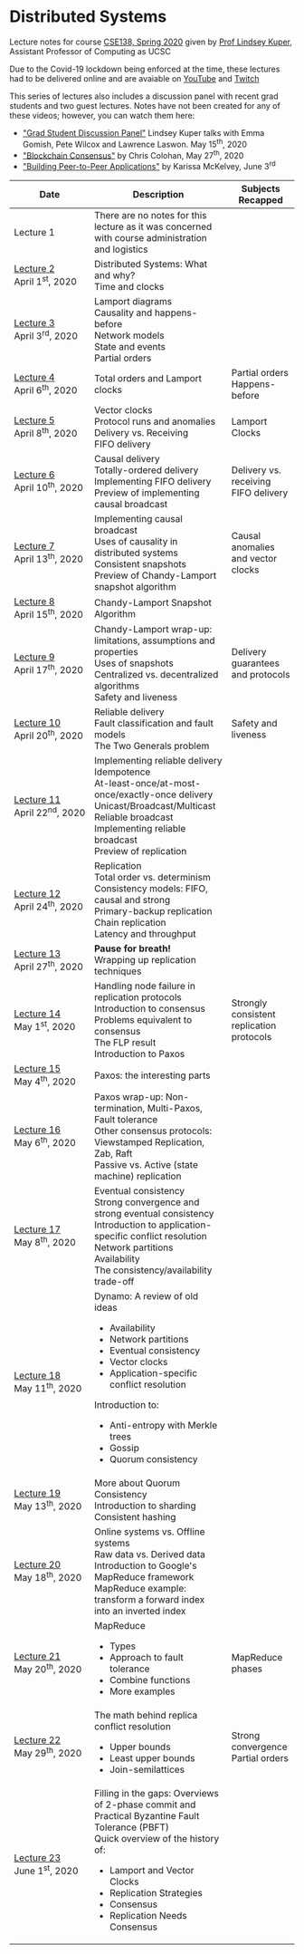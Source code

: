# Distributed Systems

Lecture notes for course [CSE138, Spring 2020](http://composition.al/CSE138-2020-03/index.html) given by [Prof Lindsey Kuper](https://users.soe.ucsc.edu/~lkuper/), Assistant Professor of Computing as UCSC

Due to the Covid-19 lockdown being enforced at the time, these lectures had to be delivered online and are avaiable on [YouTube](https://www.youtube.com/user/lindseykuper/videos) and [Twitch](https://www.twitch.tv/lindseykuper/videos)

This series of lectures also includes a discussion panel with recent grad students and two guest lectures.  Notes have not been created for any of these videos; however, you can watch them here:

* ["Grad Student Discussion Panel"](https://www.youtube.com/watch?v=ArKapXZkJvM) Lindsey Kuper talks with Emma Gomish, Pete Wilcox and Lawrence Laswon. May 15<sup>th</sup>, 2020
* ["Blockchain Consensus"](https://www.youtube.com/watch?v=m6qZY7_ingY) by Chris Colohan, May 27<sup>th</sup>, 2020
* ["Building Peer-to-Peer Applications"](https://www.twitch.tv/videos/640120840) by Karissa McKelvey, June 3<sup>rd</sup>

|  Date | Description | Subjects Recapped |
|---|---|---|
| Lecture 1 | There are no notes for this lecture as it was concerned with course administration and logistics  |
| [Lecture 2](./Lecture%202.md)<br>April&nbsp;1<sup>st</sup>,&nbsp;2020 | Distributed Systems: What and why?<br>Time and clocks |
| [Lecture 3](./Lecture%203.md)<br>April&nbsp;3<sup>rd</sup>,&nbsp;2020| Lamport diagrams<br>Causality and happens-before<br>Network models<br>State and events<br>Partial orders
| [Lecture 4](./Lecture%204.md)<br>April&nbsp;6<sup>th</sup>,&nbsp;2020 | Total orders and Lamport clocks | Partial orders<br>Happens-before
| [Lecture 5](./Lecture%205.md)<br>April&nbsp;8<sup>th</sup>,&nbsp;2020 | Vector clocks<br>Protocol runs and anomalies<br>Delivery vs. Receiving<br>FIFO delivery | Lamport Clocks
| [Lecture 6](./Lecture%206.md)<br>April&nbsp;10<sup>th</sup>,&nbsp;2020 | Causal delivery<br>Totally-ordered delivery<br>Implementing FIFO delivery<br>Preview of implementing causal broadcast | Delivery vs. receiving<br>FIFO delivery
| [Lecture 7](./Lecture%207.md)<br>April&nbsp;13<sup>th</sup>,&nbsp;2020 | Implementing causal broadcast<br>Uses of causality in distributed systems<br>Consistent snapshots<br>Preview of Chandy-Lamport snapshot algorithm | Causal anomalies and vector clocks
| [Lecture 8](./Lecture%208.md)<br>April&nbsp;15<sup>th</sup>,&nbsp;2020 | Chandy-Lamport Snapshot Algorithm | 
| [Lecture 9](./Lecture%209.md)<br>April&nbsp;17<sup>th</sup>,&nbsp;2020 | Chandy-Lamport wrap-up: limitations, assumptions and properties<br>Uses of snapshots<br>Centralized vs. decentralized algorithms<br>Safety and liveness | Delivery guarantees and protocols
| [Lecture 10](./Lecture%2010.md)<br>April&nbsp;20<sup>th</sup>,&nbsp;2020 | Reliable delivery<br>Fault classification and fault models<br>The Two Generals problem | Safety and liveness
| [Lecture 11](./Lecture%2011.md)<br>April&nbsp;22<sup>nd</sup>,&nbsp;2020 | Implementing reliable delivery<br> Idempotence<br>At-least-once/at-most-once/exactly-once delivery<br>Unicast/Broadcast/Multicast<br>Reliable broadcast<br>Implementing reliable broadcast<br>Preview of replication
| [Lecture 12](./Lecture%2012.md)<br>April&nbsp;24<sup>th</sup>,&nbsp;2020 | Replication<br>Total order vs. determinism<br>Consistency models: FIFO, causal and strong<br>Primary-backup replication<br> Chain replication<br>Latency and throughput 
| [Lecture 13](./Lecture%2013.md)<br>April&nbsp;27<sup>th</sup>,&nbsp;2020 | **Pause for breath!**<br>Wrapping up replication techniques
| [Lecture 14](./Lecture%2014.md)<br>May&nbsp;1<sup>st</sup>,&nbsp;2020 | Handling node failure in replication protocols<br>Introduction to consensus<br>Problems equivalent to consensus<br>The FLP result<br>Introduction to Paxos | Strongly consistent replication protocols
| [Lecture 15](./Lecture%2015.md)<br>May&nbsp;4<sup>th</sup>,&nbsp;2020 | Paxos: the interesting parts
| [Lecture 16](./Lecture%2016.md)<br>May&nbsp;6<sup>th</sup>,&nbsp;2020 | Paxos wrap-up: Non-termination, Multi-Paxos, Fault tolerance<br>Other consensus protocols: Viewstamped Replication, Zab, Raft<br>Passive vs. Active (state machine) replication
| [Lecture 17](./Lecture%2017.md)<br>May&nbsp;8<sup>th</sup>,&nbsp;2020 | Eventual consistency<br>Strong convergence and strong eventual consistency<br>Introduction to application-specific conflict resolution<br>Network partitions<br>Availability<br>The consistency/availability trade-off
| [Lecture 18](./Lecture%2018.md)<br>May&nbsp;11<sup>th</sup>,&nbsp;2020 | Dynamo: A review of old ideas<ul><li>Availability</li><li>Network partitions</li><li>Eventual consistency</li><li>Vector clocks</li><li>Application-specific conflict resolution</li></ul>Introduction to:<ul><li>Anti-entropy with Merkle trees</li><li>Gossip</li><li>Quorum consistency</li></ul>
| [Lecture 19](./Lecture%2019.md)<br>May&nbsp;13<sup>th</sup>,&nbsp;2020 | More about Quorum Consistency<br>Introduction to sharding<br>Consistent hashing
| [Lecture 20](./Lecture%2020.md)<br>May&nbsp;18<sup>th</sup>,&nbsp;2020 | Online systems vs. Offline systems<br>Raw data vs. Derived data<br>Introduction to Google's MapReduce framework<br>MapReduce example: transform a forward index into an inverted index
| [Lecture 21](./Lecture%2021.md)<br>May&nbsp;20<sup>th</sup>,&nbsp;2020 | MapReduce<ul><li>Types</li><li>Approach to fault tolerance</li><li>Combine functions</li><li>More examples</li></ul> | MapReduce phases
| [Lecture 22](./Lecture%2022.md)<br>May&nbsp;29<sup>th</sup>,&nbsp;2020 | The math behind replica conflict resolution<ul><li>Upper bounds</li><li>Least upper bounds</li><li>Join-semilattices</li></ul> | Strong convergence<br>Partial orders
| [Lecture 23](./Lecture%2023.md)<br>June&nbsp;1<sup>st</sup>,&nbsp;2020 | Filling in the gaps: Overviews of 2-phase commit and Practical Byzantine Fault Tolerance (PBFT)<br>Quick overview of the history of:<ul><li>Lamport and Vector Clocks</li><li>Replication Strategies</li><li>Consensus</li><li>Replication Needs Consensus</li></ul>
